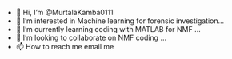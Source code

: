 - 👋 Hi, I’m @MurtalaKamba0111
- 👀 I’m interested in Machine learning for forensic investigation...
- 🌱 I’m currently learning coding with MATLAB for NMF ...
- 💞️ I’m looking to collaborate on NMF coding ...
- 📫 How to reach me email me

<!---
MurtalaKamba0111/MurtalaKamba0111 is a ✨ special ✨ repository because its `README.md` (this file) appears on your GitHub profile.
You can click the Preview link to take a look at your changes.
--->
